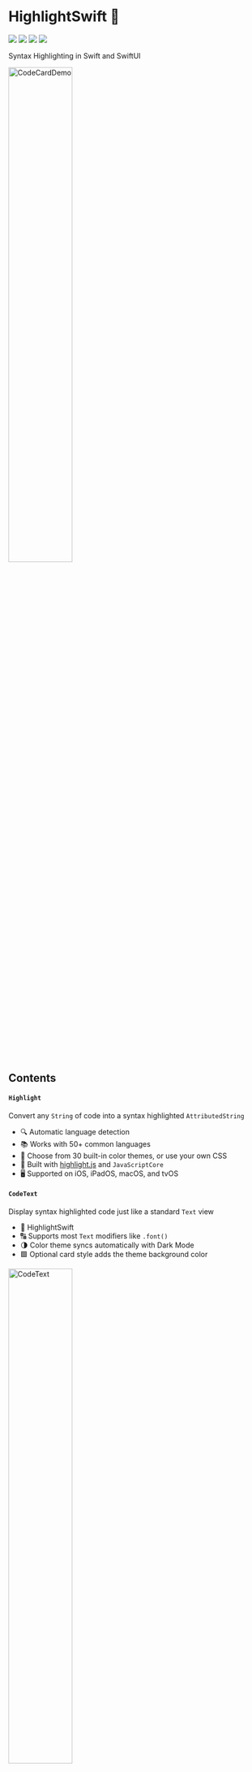 # HighlightSwift 🎨

![](https://img.shields.io/github/v/release/appstefan/highlightswift)
![](https://img.shields.io/github/license/appstefan/highlightswift)
[![](https://img.shields.io/endpoint?url=https%3A%2F%2Fswiftpackageindex.com%2Fapi%2Fpackages%2Fappstefan%2FHighlightSwift%2Fbadge%3Ftype%3Dswift-versions)](https://swiftpackageindex.com/appstefan/HighlightSwift)
[![](https://img.shields.io/endpoint?url=https%3A%2F%2Fswiftpackageindex.com%2Fapi%2Fpackages%2Fappstefan%2FHighlightSwift%2Fbadge%3Ftype%3Dplatforms)](https://swiftpackageindex.com/appstefan/HighlightSwift)

Syntax Highlighting in Swift and SwiftUI

<picture>
  <source media="(prefers-color-scheme: dark)" srcset="https://github.com/appstefan/HighlightSwift/assets/6455394/892a5be0-146e-4cb8-90ca-559c2c67452c">
  <source media="(prefers-color-scheme: light)" srcset="https://github.com/appstefan/HighlightSwift/assets/6455394/c8b3f63f-4831-4117-b302-37623e44be99">
  <img alt="CodeCardDemo" src="https://github.com/appstefan/HighlightSwift/assets/6455394/c8b3f63f-4831-4117-b302-37623e44be99" width=50% height=50%>
</picture>

## Contents

#### `Highlight`
Convert any `String` of code into a syntax highlighted `AttributedString`
* 🔍 Automatic language detection
* 📚 Works with 50+ common languages
* 🌈 Choose from 30 built-in color themes, or use your own CSS
* 🧰 Built with [highlight.js](https://github.com/highlightjs/highlight.js) and `JavaScriptCore`
* 🖥️ Supported on iOS, iPadOS, macOS, and tvOS

#### `CodeText`
Display syntax highlighted code just like a standard `Text` view
* 🎨 HighlightSwift
* 🔠 Supports most `Text` modifiers like `.font()`
* 🌗 Color theme syncs automatically with Dark Mode
* 🟩 Optional card style adds the theme background color

<picture>
  <source media="(prefers-color-scheme: dark)" srcset="https://github.com/appstefan/HighlightSwift/assets/6455394/5021a822-39f2-40bd-b1f8-2680c2382dd3">
  <source media="(prefers-color-scheme: light)" srcset="https://github.com/appstefan/HighlightSwift/assets/6455394/5ae80ec9-d121-4f20-9cad-1ee3427e8052">
  <img alt="CodeText" src="https://github.com/appstefan/HighlightSwift/assets/6455394/5ae80ec9-d121-4f20-9cad-1ee3427e8052" width=50% height=50%>
</picture>

## Highlight

Create an instance of the `Highlight` class:
```swift
@State var highlight = Highlight()
```

Convert a `String` of code into a syntax highlighted `AttributedString`:
```swift
let attributedText = try await highlight.attributedText("print(\"Hello World\")")
```

Providing the `language:` parameter disables automatic language detection:
```swift
let attributedText = try await highlight.attributedText(code, language: "swift")
```

Set the `colors:` parameter to choose the highlight color theme.
```swift
let attributedText = try await highlight.attributedText(code, colors: .dark(.github))
```

Or use any custom CSS theme with the `.custom` option.
Refer to the highlight.js [Theme Guide](https://highlightjs.readthedocs.io/en/latest/theme-guide.html#) for more info.
```swift
let attributedText = try await highlight.attributedText(code, colors: .custom(css: someCoolCSS))
```

The `request` function returns a `HighlightResult` struct.
This result struct includes details such as the detected language along with the attributed text:
```swift
let result: HighlightResult = try await highlight.request("print(\"Hello World\")")

//   HighlightResult(
//      attributedText: "...",
//      relevance: 5,
//      language: "swift",
//      languageName: "Swift?",
//      backgroundColor: #1F2024FF,
//      hasIllegal: false,
//      isUndefined: false)
```

##
### `CodeText`

Create a `CodeText` view:
```swift
CodeText("print(\"Hello World\")")
```

The default style is `.plain` with no background or padding.
Use the customizable `.card` style to show the theme background color:
```swift
CodeText("print(\"Hello World\")")
    .codeTextStyle(.card(cornerRadius: 5))
```

Apply standard `Text` modifiers like `.font()`:
```swift
CodeText("print(\"Hello World\")")
    .font(.system(.callout, weight: .semibold))
```

Add the `.codeTextColors(_:)` modifier to set the color theme.
The built-in color themes update automatically with Dark Mode to the corresponding dark variant.
```swift
CodeText("print(\"Hello World\")")
    .codeTextColors(.github)
```

For more control, use any custom CSS theme with the `.custom` color option.
Refer to the official highlight.js [Theme Guide](https://highlightjs.readthedocs.io/en/latest/theme-guide.html#) for more info.
```swift
CodeText("print(\"Hello World\")")
    .codeTextColors(.custom(dark: .custom(css: someDarkCSS), light: .custom(css: someLightCSS)))
```

Use the `.codeTextLanguage(_:)` modifier to set a specific language and disable automatic detection:
```swift
CodeText("print(\"Hello World\")")
    .codeTextLanguage(.swift)
```

Add the `.onHighlight(_:)` modifier to get the detected language, background color and other details:
```swift
var body: some View {
    CodeText("print(\"Hello World\")")
        .onHighlight { result in
            //  ...
        }
}
```

## Installation

### Project

1. In Xcode, go to `File` > `Add packages...`
2. Enter `https://github.com/appstefan/highlightswift` in the field and click `Add Package`

### Package

In `Package.swift` add this repository as a dependency:
```swift
dependencies: [
    .package(url: "https://github.com/appstefan/highlightswift.git", from: "1.0.0")
],
targets: [
    .target(
        name: "YourPackageName",
        dependencies: ["HighlightSwift"]
    )
]
```

## Author

Stefan, thrower_ranges.0d@icloud.com

## License

HighlightSwift is available under the MIT license. See the [LICENSE.md](/LICENSE.md) file.
Highlight.js is available under the BSD license. See the [LICENSE.md](/Sources/HighlightSwift/HighlightJS/LICENSE.md) file.
